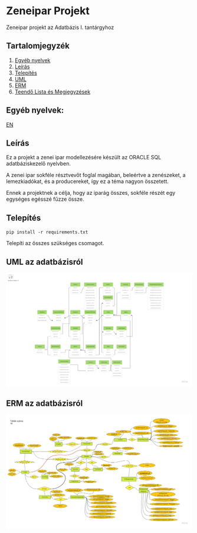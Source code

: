 # Zeneipar Projekt

Zeneipar projekt az Adatbázis I. tantárgyhoz

## Tartalomjegyzék
1. [Egyéb nyelvek](#egyéb-nyelvek)
2. [Leírás](#leírás)
3. [Telepítés](#telepítés)
4. [UML](#uml-az-adatbázisról)
5. [ERM](#erm-az-adatbázisról)
6. [Teendő Lista és Megjegyzések](./todo.md)

## Egyéb nyelvek:
[EN](https://github.com/MemerGamer/MusicIndustry/blob/main/README.md)


## Leírás

Ez a projekt a zenei ipar modellezésére készült az ORACLE SQL adatbáziskezelő nyelvben.

A zenei ipar sokféle résztvevőt foglal magában, beleértve a zenészeket, a lemezkiadókat, és a producereket, így ez a téma nagyon összetett.

Ennek a projektnek a célja, hogy az iparág összes, sokféle részét egy egységes egésszé fűzze össze.

## Telepítés
```console
pip install -r requirements.txt
```
Telepíti az összes szükséges csomagot.

## UML az adatbázisról

![UML](https://github.com/MemerGamer/MusicIndustry/blob/main/assets/img/UML.jpg?raw=true) 

## ERM az adatbázisról

![ERM](https://github.com/MemerGamer/MusicIndustry/blob/main/assets/img/ERM-HUN.jpg?raw=true) 